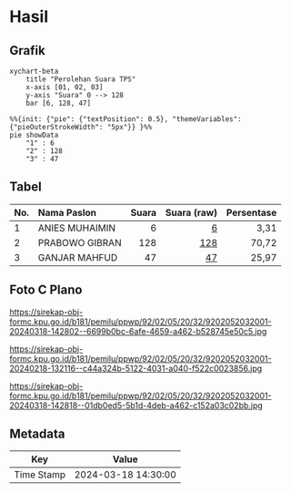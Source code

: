 # Hasil

## Grafik

```mermaid
xychart-beta
    title "Perolehan Suara TPS"
    x-axis [01, 02, 03]
    y-axis "Suara" 0 --> 128
    bar [6, 128, 47]
```

```mermaid
%%{init: {"pie": {"textPosition": 0.5}, "themeVariables": {"pieOuterStrokeWidth": "5px"}} }%%
pie showData
    "1" : 6
    "2" : 128
    "3" : 47
```

## Tabel

| No. | Nama Paslon    | Suara | Suara (raw) | Persentase |
|:--- |:-------------- | -----:| -----------:| ----------:|
| 1   | ANIES MUHAIMIN | 6     | [6][p-1]    | 3,31       |
| 2   | PRABOWO GIBRAN | 128   | [128][p-2]  | 70,72      |
| 3   | GANJAR MAHFUD  | 47    | [47][p-3]   | 25,97      |


[p-1]: https://github.com/gigit-pemilu/pemilu-2024-92-papua-barat/blob/main/pilpres/hitung-suara/sub/92-papua-barat/sub/02-manokwari/sub/05-masni/sub/2032-muara-wariori/sub/001-tps/sub/paslon-1.txt
[p-2]: https://github.com/gigit-pemilu/pemilu-2024-92-papua-barat/blob/main/pilpres/hitung-suara/sub/92-papua-barat/sub/02-manokwari/sub/05-masni/sub/2032-muara-wariori/sub/001-tps/sub/paslon-2.txt
[p-3]: https://github.com/gigit-pemilu/pemilu-2024-92-papua-barat/blob/main/pilpres/hitung-suara/sub/92-papua-barat/sub/02-manokwari/sub/05-masni/sub/2032-muara-wariori/sub/001-tps/sub/paslon-3.txt

## Foto C Plano

https://sirekap-obj-formc.kpu.go.id/b181/pemilu/ppwp/92/02/05/20/32/9202052032001-20240318-142802--6699b0bc-6afe-4659-a462-b528745e50c5.jpg

https://sirekap-obj-formc.kpu.go.id/b181/pemilu/ppwp/92/02/05/20/32/9202052032001-20240218-132116--c44a324b-5122-4031-a040-f522c0023856.jpg

https://sirekap-obj-formc.kpu.go.id/b181/pemilu/ppwp/92/02/05/20/32/9202052032001-20240318-142818--01db0ed5-5b1d-4deb-a462-c152a03c02bb.jpg


## Metadata

| Key        | Value               |
| ---------- | ------------------- |
| Time Stamp | 2024-03-18 14:30:00 |



